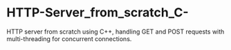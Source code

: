 # HTTP-Server_from_scratch_C-
HTTP server from scratch using C++, handling GET and POST requests with multi-threading for concurrent connections.
